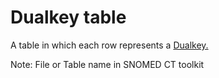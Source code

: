 # Dualkey table

A table in which each row represents a [Dualkey.](dualkey-field.md)

Note: File or Table name in SNOMED CT toolkit
